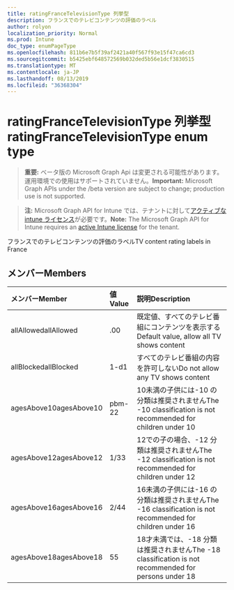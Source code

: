 ```yaml
---
title: ratingFranceTelevisionType 列挙型
description: フランスでのテレビコンテンツの評価のラベル
author: rolyon
localization_priority: Normal
ms.prod: Intune
doc_type: enumPageType
ms.openlocfilehash: 811b6e7b5f39af2421a40f567f93e15f47ca6cd3
ms.sourcegitcommit: b5425ebf648572569b032ded5b56e1dcf3830515
ms.translationtype: MT
ms.contentlocale: ja-JP
ms.lasthandoff: 08/13/2019
ms.locfileid: "36368304"
---
```

# <a name="ratingfrancetelevisiontype-enum-type"></a><span data-ttu-id="75bb6-103">ratingFranceTelevisionType 列挙型</span><span class="sxs-lookup"><span data-stu-id="75bb6-103">ratingFranceTelevisionType enum type</span></span>

> <span data-ttu-id="75bb6-104">**重要:** ベータ版の Microsoft Graph Api は変更される可能性があります。運用環境での使用はサポートされていません。</span><span class="sxs-lookup"><span data-stu-id="75bb6-104">**Important:** Microsoft Graph APIs under the /beta version are subject to change; production use is not supported.</span></span>

> <span data-ttu-id="75bb6-105">**注:** Microsoft Graph API for Intune では、テナントに対して[アクティブな intune ライセンス](https://go.microsoft.com/fwlink/?linkid=839381)が必要です。</span><span class="sxs-lookup"><span data-stu-id="75bb6-105">**Note:** The Microsoft Graph API for Intune requires an [active Intune license](https://go.microsoft.com/fwlink/?linkid=839381) for the tenant.</span></span>

<span data-ttu-id="75bb6-106">フランスでのテレビコンテンツの評価のラベル</span><span class="sxs-lookup"><span data-stu-id="75bb6-106">TV content rating labels in France</span></span>

## <a name="members"></a><span data-ttu-id="75bb6-107">メンバー</span><span class="sxs-lookup"><span data-stu-id="75bb6-107">Members</span></span>
|<span data-ttu-id="75bb6-108">メンバー</span><span class="sxs-lookup"><span data-stu-id="75bb6-108">Member</span></span>|<span data-ttu-id="75bb6-109">値</span><span class="sxs-lookup"><span data-stu-id="75bb6-109">Value</span></span>|<span data-ttu-id="75bb6-110">説明</span><span class="sxs-lookup"><span data-stu-id="75bb6-110">Description</span></span>|
|:---|:---|:---|
|<span data-ttu-id="75bb6-111">allAllowed</span><span class="sxs-lookup"><span data-stu-id="75bb6-111">allAllowed</span></span>|<span data-ttu-id="75bb6-112">.0</span><span class="sxs-lookup"><span data-stu-id="75bb6-112">0</span></span>|<span data-ttu-id="75bb6-113">既定値、すべてのテレビ番組にコンテンツを表示する</span><span class="sxs-lookup"><span data-stu-id="75bb6-113">Default value, allow all TV shows content</span></span>|
|<span data-ttu-id="75bb6-114">allBlocked</span><span class="sxs-lookup"><span data-stu-id="75bb6-114">allBlocked</span></span>|<span data-ttu-id="75bb6-115">1-d</span><span class="sxs-lookup"><span data-stu-id="75bb6-115">1</span></span>|<span data-ttu-id="75bb6-116">すべてのテレビ番組の内容を許可しない</span><span class="sxs-lookup"><span data-stu-id="75bb6-116">Do not allow any TV shows content</span></span>|
|<span data-ttu-id="75bb6-117">agesAbove10</span><span class="sxs-lookup"><span data-stu-id="75bb6-117">agesAbove10</span></span>|<span data-ttu-id="75bb6-118">pbm-2</span><span class="sxs-lookup"><span data-stu-id="75bb6-118">2</span></span>|<span data-ttu-id="75bb6-119">10未満の子供には-10 の分類は推奨されません</span><span class="sxs-lookup"><span data-stu-id="75bb6-119">The -10 classification is not recommended for children under 10</span></span>|
|<span data-ttu-id="75bb6-120">agesAbove12</span><span class="sxs-lookup"><span data-stu-id="75bb6-120">agesAbove12</span></span>|<span data-ttu-id="75bb6-121">1/3</span><span class="sxs-lookup"><span data-stu-id="75bb6-121">3</span></span>|<span data-ttu-id="75bb6-122">12での子の場合、-12 分類は推奨されません</span><span class="sxs-lookup"><span data-stu-id="75bb6-122">The -12 classification is not recommended for children under 12</span></span>|
|<span data-ttu-id="75bb6-123">agesAbove16</span><span class="sxs-lookup"><span data-stu-id="75bb6-123">agesAbove16</span></span>|<span data-ttu-id="75bb6-124">2/4</span><span class="sxs-lookup"><span data-stu-id="75bb6-124">4</span></span>|<span data-ttu-id="75bb6-125">16未満の子供には-16 の分類は推奨されません</span><span class="sxs-lookup"><span data-stu-id="75bb6-125">The -16 classification is not recommended for children under 16</span></span>|
|<span data-ttu-id="75bb6-126">agesAbove18</span><span class="sxs-lookup"><span data-stu-id="75bb6-126">agesAbove18</span></span>|<span data-ttu-id="75bb6-127">5</span><span class="sxs-lookup"><span data-stu-id="75bb6-127">5</span></span>|<span data-ttu-id="75bb6-128">18才未満では、-18 分類は推奨されません</span><span class="sxs-lookup"><span data-stu-id="75bb6-128">The -18 classification is not recommended for persons under 18</span></span>|



